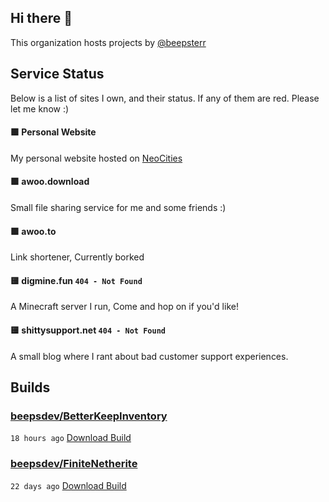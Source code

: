 ## Hi there 👋

This organization hosts projects by [@beepsterr](https://github.com/BeepSterr)
## Service Status
Below is a list of sites I own, and their status. 
If any of them are red. Please let me know :)


#### 🟩 Personal Website

My personal website hosted on [NeoCities](https://neocities.org/)
#### 🟩 awoo.download

Small file sharing service for me and some friends :)
#### 🟩 awoo.to

Link shortener, Currently borked
#### 🟨 digmine.fun `404 - Not Found`

A Minecraft server I run, Come and hop on if you'd like!
#### 🟨 shittysupport.net `404 - Not Found`

A small blog where I rant about bad customer support experiences.

## Builds
### [beepsdev/BetterKeepInventory](https://github.com/beepsdev/BetterKeepInventory)

`18 hours ago` [Download Build](https://github.com/beepsdev/BetterKeepInventory/suites/6649578009/artifacts/251251925)
### [beepsdev/FiniteNetherite](https://github.com/beepsdev/FiniteNetherite)

`22 days ago` [Download Build](https://github.com/beepsdev/FiniteNetherite/suites/6362450050/artifacts/229833502)

